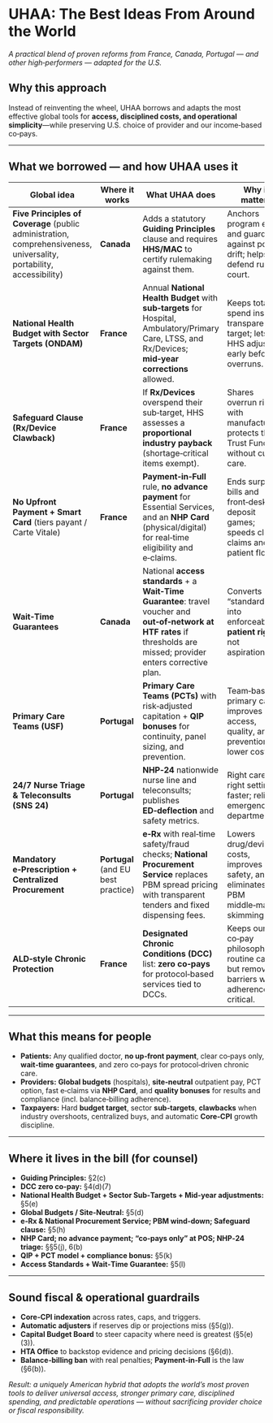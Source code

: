 # UHAA: The Best Ideas From Around the World
*A practical blend of proven reforms from France, Canada, Portugal — and other high‑performers — adapted for the U.S.*

## Why this approach
Instead of reinventing the wheel, UHAA borrows and adapts the most effective global tools for **access, disciplined costs, and operational simplicity**—while preserving U.S. choice of provider and our income‑based co‑pays.

---

## What we borrowed — and how UHAA uses it

| Global idea | Where it works | What UHAA does | Why it matters |
|---|---|---|---|
| **Five Principles of Coverage** (public administration, comprehensiveness, universality, portability, accessibility) | **Canada** | Adds a statutory **Guiding Principles** clause and requires **HHS/MAC** to certify rulemaking against them. | Anchors program ethos and guards against policy drift; helps defend rules in court. |
| **National Health Budget with Sector Targets (ONDAM)** | **France** | Annual **National Health Budget** with **sub‑targets** for Hospital, Ambulatory/Primary Care, LTSS, and Rx/Devices; **mid‑year corrections** allowed. | Keeps total spend inside a transparent target; lets HHS adjust early before overruns. |
| **Safeguard Clause (Rx/Device Clawback)** | **France** | If **Rx/Devices** overspend their sub‑target, HHS assesses a **proportional industry payback** (shortage‑critical items exempt). | Shares overrun risk with manufacturers; protects the Trust Fund without cutting care. |
| **No Upfront Payment + Smart Card** (tiers payant / Carte Vitale) | **France** | **Payment‑in‑Full** rule, **no advance payment** for Essential Services, and an **NHP Card** (physical/digital) for real‑time eligibility and e‑claims. | Ends surprise bills and front‑desk deposit games; speeds clean claims and patient flow. |
| **Wait‑Time Guarantees** | **Canada** | National **access standards** + a **Wait‑Time Guarantee**: travel voucher and **out‑of‑network at HTF rates** if thresholds are missed; provider enters corrective plan. | Converts “standards” into enforceable **patient rights**, not aspirations. |
| **Primary Care Teams (USF)** | **Portugal** | **Primary Care Teams (PCTs)** with risk‑adjusted capitation + **QIP bonuses** for continuity, panel sizing, and prevention. | Team‑based primary care improves access, quality, and prevention at lower cost. |
| **24/7 Nurse Triage & Teleconsults (SNS 24)** | **Portugal** | **NHP‑24** nationwide nurse line and teleconsults; publishes **ED‑deflection** and safety metrics. | Right care, right setting, faster; relieves emergency departments. |
| **Mandatory e‑Prescription + Centralized Procurement** | **Portugal** (and EU best practice) | **e‑Rx** with real‑time safety/fraud checks; **National Procurement Service** replaces PBM spread pricing with transparent tenders and fixed dispensing fees. | Lowers drug/device costs, improves safety, and eliminates PBM middle‑man skimming. |
| **ALD‑style Chronic Protection** | **France** | **Designated Chronic Conditions (DCC)** list: **zero co‑pays** for protocol‑based services tied to DCCs. | Keeps our co‑pay philosophy for routine care but removes barriers where adherence is critical. |

---

## What this means for people

- **Patients:** Any qualified doctor, **no up‑front payment**, clear co‑pays only, **wait‑time guarantees**, and zero co‑pays for protocol‑driven chronic care.  
- **Providers:** **Global budgets** (hospitals), **site‑neutral** outpatient pay, PCT option, fast e‑claims via **NHP Card**, and **quality bonuses** for results and compliance (incl. balance‑billing adherence).  
- **Taxpayers:** Hard **budget target**, sector **sub‑targets**, **clawbacks** when industry overshoots, centralized buys, and automatic **Core‑CPI** growth discipline.

---

## Where it lives in the bill (for counsel)
- **Guiding Principles:** §2(c)  
- **DCC zero co‑pay:** §4(d)(7)  
- **National Health Budget + Sector Sub‑Targets + Mid‑year adjustments:** §5(e)  
- **Global Budgets / Site‑Neutral:** §5(d)  
- **e‑Rx & National Procurement Service; PBM wind‑down; Safeguard clause:** §5(h)  
- **NHP Card; no advance payment; “co‑pays only” at POS; NHP‑24 triage:** §§5(j), 6(b)  
- **QIP + PCT model + compliance bonus:** §5(k)  
- **Access Standards + Wait‑Time Guarantee:** §5(l)

---

## Sound fiscal & operational guardrails
- **Core‑CPI indexation** across rates, caps, and triggers.  
- **Automatic adjusters** if reserves dip or projections miss (§5(g)).  
- **Capital Budget Board** to steer capacity where need is greatest (§5(e)(3)).  
- **HTA Office** to backstop evidence and pricing decisions (§6(d)).  
- **Balance‑billing ban** with real penalties; **Payment‑in‑Full** is the law (§6(b)).

*Result: a uniquely American hybrid that adopts the world’s most proven tools to deliver universal access, stronger primary care, disciplined spending, and predictable operations — without sacrificing provider choice or fiscal responsibility.*

